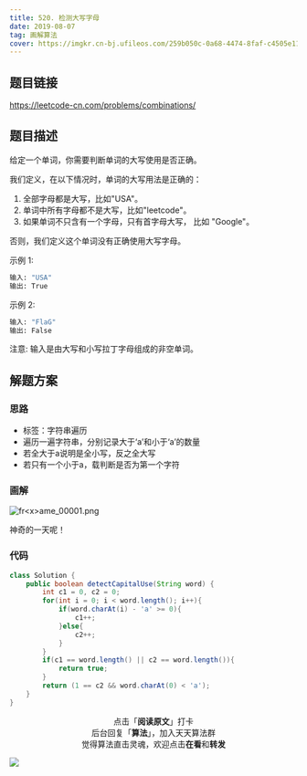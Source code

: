 ```yaml
---
title: 520. 检测大写字母
date: 2019-08-07
tag: 画解算法
cover: https://imgkr.cn-bj.ufileos.com/259b050c-0a68-4474-8faf-c4505e11ee4a.png
---
```


## 题目链接

https://leetcode-cn.com/problems/combinations/

## 题目描述

给定一个单词，你需要判断单词的大写使用是否正确。

我们定义，在以下情况时，单词的大写用法是正确的：

1. 全部字母都是大写，比如"USA"。
2. 单词中所有字母都不是大写，比如"leetcode"。
3. 如果单词不只含有一个字母，只有首字母大写， 比如 "Google"。

否则，我们定义这个单词没有正确使用大写字母。

示例 1:

```bash
输入: "USA"
输出: True
```

示例 2:

```bash
输入: "FlaG"
输出: False
```

注意: 输入是由大写和小写拉丁字母组成的非空单词。

## 解题方案

### 思路

- 标签：字符串遍历
- 遍历一遍字符串，分别记录大于‘a’和小于‘a’的数量
- 若全大于a说明是全小写，反之全大写
- 若只有一个小于a，载判断是否为第一个字符

### 画解

![fr&lt;x&gt;ame_00001.png](https://timgsa.baidu.com/timg?image&quality=80&size=b9999_10000&sec=1559190050475&di=12e22a2de7dce54eb1fc558c4f2c897d&imgtype=0&src=http%3A%2F%2Fmmbiz.qpic.cn%2Fmmbiz_jpg%2F9jcTic3iaLYuL1cBibw9VNPbC56w2A3Q75lkvEMGVFuZXNMbM2xOXeKTCpIoVOwcSibh83xruRhzcFzDnQkKzZBPaQ%2F640%3Fwx_fmt%3Djpeg)

神奇的一天呢！


### 代码

```java
class Solution {
    public boolean detectCapitalUse(String word) {
        int c1 = 0, c2 = 0;
        for(int i = 0; i < word.length(); i++){
            if(word.charAt(i) - 'a' >= 0){
                c1++;
            }else{
                c2++;
            }
        }
        if(c1 == word.length() || c2 == word.length()){
            return true;
        }
        return (1 == c2 && word.charAt(0) < 'a');
    }
}
```

<span style="display:block;text-align:center;">点击「<strong>阅读原文</strong>」打卡</span>
<span style="display:block;text-align:center;">后台回复「<strong>算法</strong>」，加入天天算法群</span>
<span style="display:block;text-align:center;">觉得算法直击灵魂，欢迎点击<strong>在看</strong>和<strong>转发</strong></span>

![](https://gitee.com/guanpengchn/picture/raw/master/2020-9-11/1599805100027-image.png)